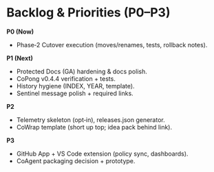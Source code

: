 # Backlog & Priorities (P0–P3)

**P0 (Now)**
- Phase‑2 Cutover execution (moves/renames, tests, rollback notes).

**P1 (Next)**
- Protected Docs (GA) hardening & docs polish.  
- CoPong v0.4.4 verification + tests.  
- History hygiene (INDEX, YEAR, template).  
- Sentinel message polish + required links.

**P2**
- Telemetry skeleton (opt‑in), releases.json generator.  
- CoWrap template (short up top; idea pack behind link).

**P3**
- GitHub App + VS Code extension (policy sync, dashboards).  
- CoAgent packaging decision + prototype.
